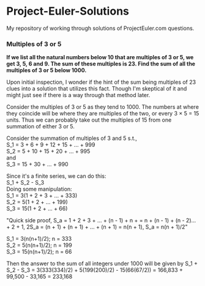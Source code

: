 # Project-Euler-Solutions
My repository of working through solutions of ProjectEuler.com questions.

### Multiples of 3 or 5
**If we list all the natural numbers below 10 that are multiples of 3 or 5, we get 3, 5, 6 and 9. The sum of these multiples is 23.
Find the sum of all the multiples of 3 or 5 below 1000.** 
<br />

Upon initial inspection, I wonder if the hint of the sum being multiples of 23 clues into a solution that utilizes this fact. Though I'm skeptical of it and might just see if there is a way through that method later.<br />

Consider the multiples of 3 or 5 as they tend to 1000. The numbers at where they coincide will be where they are multiples of the two, or every 3 × 5 = 15 units. Thus we can probably take out the multiples of 15 from one summation of either 3 or 5.<br />

Consider the summation of multiples of 3 and 5 s.t.,<br />
S_1 = 3 + 6 + 9 + 12 + 15 + ... + 999<br />
S_2 = 5 + 10 + 15 + 20 + ... + 995<br />
and<br />
S_3 = 15 + 30 + ... + 990<br />

Since it's a finite series, we can do this:<br />
S_1 + S_2 - S_3<br />
Doing some manipulation:<br />
S_1 = 3(1 + 2 + 3 + ... + 333)<br />
S_2 = 5(1 + 2 + ... + 199)<br />
S_3 = 15(1 + 2 + ... + 66)<br />

"Quick side proof, S_a = 1 + 2 + 3 + ... + (n - 1) + n + = n + (n - 1) + (n - 2)... + 2 + 1, 2S_a = (n + 1) + (n + 1)  + ... + (n + 1) = n(n + 1), S_a = n(n + 1)/2" <br />

S_1 = 3(n(n+1)/2); n = 333<br>
S_2 = 5(n(n+1)/2); n = 199<br>
S_3 = 15(n(n+1)/2); n = 66<br>

Then the answer to the sum of all integers under 1000 will be given by S_1 + S_2 - S_3 = 3(333(334)/2) + 5(199(200)/2) - 15(66(67/2)) = 166,833 + 99,500 - 33,165 = 233,168<br>
